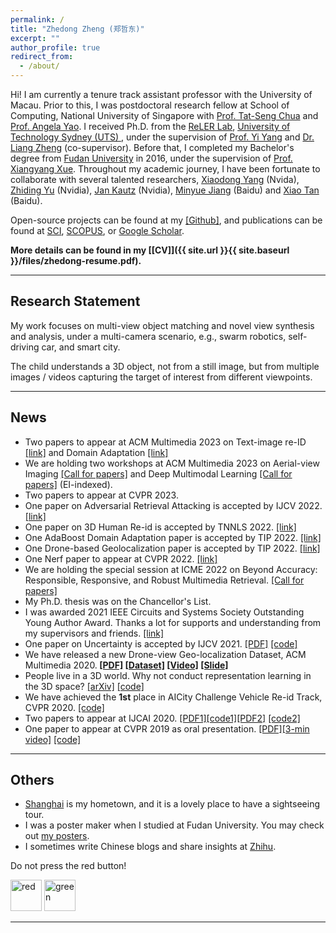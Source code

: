 ```yaml
---
permalink: /
title: "Zhedong Zheng (郑哲东)"
excerpt: ""
author_profile: true
redirect_from: 
  - /about/
---
```


<meta name="description"
  content="Zhedong Zheng is a distinguished postdoctoral research fellow at the National University of Singapore, specializing in person re-identification (reID). He obtained his Ph.D. from UTS's ReLER Lab, mentored by Prof. Yi Yang and Dr. Liang Zheng. With a strong foundation from Fudan University, he has collaborated with leading experts at Nvidia and Baidu. His focus on reID underscores his dedication to advancing this vital field.">
  
<meta name="keywords" content="Zhedong Zheng, Person Re-ID, Object Re-ID, Person Retrieval, Person Search" />
		   
Hi! I am currently a tenure track assistant professor with the University of Macau. Prior to this, I was postdoctoral research fellow at School of Computing, National University of Singapore with <a href="https://www.comp.nus.edu.sg/cs/bio/chuats/">Prof. Tat-Seng Chua</a> and <a href="https://www.comp.nus.edu.sg/~ayao/">Prof. Angela Yao</a>. I received Ph.D. from the <a href="https://reler.net/">ReLER Lab</a>, <a href="https://www.uts.edu.au/">University of Technology Sydney (UTS) </a>, under the supervision of <a href="https://scholar.google.com/citations?user=RMSuNFwAAAAJ">Prof. Yi Yang</a> and <a href="https://zheng-lab.cecs.anu.edu.au/">Dr. Liang Zheng</a> (co-supervisor). 
Before that, I completed my Bachelor's degree from <a href="https://www.fudan.edu.cn">Fudan University</a> in 2016, under the supervision of <a href="https://scholar.google.com.au/citations?user=DTbhX6oAAAAJ&hl=en">Prof. Xiangyang Xue</a>. 
Throughout my academic journey, I have been fortunate to collaborate with several talented researchers, <a href='https://xiaodongyang.org/'>Xiaodong Yang</a> (Nvida), <a href='https://chrisding.github.io/'>Zhiding Yu</a> (Nvidia), <a href='https://jankautz.com/'>Jan Kautz</a> (Nvidia), <a href='https://github.com/miraclebiu'>Minyue Jiang</a> (Baidu) and <a href='https://scholar.google.com/citations?user=R1rVRUkAAAAJ'>Xiao Tan</a> (Baidu). 

Open-source projects can be found at my <a href='https://github.com/layumi'>[Github]</a>, and publications can be found at  [SCI](https://www.webofscience.com/wos/author/record/434956), [SCOPUS](https://www.scopus.com/authid/detail.uri?authorId=57200174037), or [Google Scholar](https://scholar.google.com/citations?hl=en&user=XT17oUEAAAAJ).

<strong>More details can be found in my [[CV]]({{ site.url }}{{ site.baseurl }}/files/zhedong-resume.pdf). </strong>

<!---
<ul>
<li> <mark>If you are a NUS Undergraduate / Master student who is interested in doing research/project with me, please contact me via email with your CV. My current email address is zdzheng AT nus.edu.sg . We will have at least two mentors to guide you and provide gpu resource supports.</mark></li> 
</ul>
-->	
<hr>

<h2>Research Statement</h2>

My work focuses on multi-view object matching and novel view synthesis and analysis, under a multi-camera scenario, e.g., swarm robotics, self-driving car, and smart city.

The child understands a 3D object, not from a still image, but from multiple images / videos capturing the target of interest from different viewpoints.

<!---
Big data is the primary part of training data-driven models. There remain three scientific questions. 

- Data Generation:  How to obtain more data? Due to the annotation costs and privacy concerns,  we usually could not access the large-scale data easily.  

- Prior Knowledge:  Does more data mean a better model? Deep learning also demands a deep understanding of data (robustness and explainability).

- Efficiency:  How to train on million-scale data? What data matters most? Efficient training and inference is needed.  

AI is not when a computer can write poetry. AI is when a computer want to write poetry. 
-->
<hr>

<h2>News</h2>
<ul>
<li> Two papers to appear at ACM Multimedia 2023 on Text-image re-ID <a href="https://www.zdzheng.xyz/publication/Towards-2023">[link]</a> and Domain Adaptation <a href="https://www.zdzheng.xyz/publication/PiPa-Pix2023">[link]</a></li>
<li> We are holding two workshops at ACM Multimedia 2023 on Aerial-view Imaging <a href="https://zdzheng.xyz/ACMMM2023Workshop/">[Call for papers]</a> and Deep Multimodal Learning <a href="https://videorelation.nextcenter.org/MMIR23/">[Call for papers]</a> (EI-indexed).   </li>
<li> Two papers to appear at CVPR 2023. </li>
<li> One paper on Adversarial Retrieval Attacking is accepted by IJCV 2022. <a href="https://zdzheng.xyz/publication/U-turn-C2022">[link]</a></li> 
<li> One paper on 3D Human Re-id is accepted by TNNLS 2022. <a href="https://zdzheng.xyz/publication/Paramete2022">[link]</a></li> 
<li> One AdaBoost Domain Adaptation paper is accepted by TIP 2022. <a href="https://zdzheng.xyz/publication/Adaptive2022">[link]</a></li> 
<li> One Drone-based Geolocalization paper is accepted by TIP 2022. <a href="https://zdzheng.xyz/publication/Joint-Re2022">[link]</a></li> 
<li> One Nerf paper to appear at CVPR 2022. <a href="https://zdzheng.xyz/publication/Multi-Vi2022">[link]</a></li> 
<li> We are holding the special session at ICME 2022 on Beyond Accuracy: Responsible, Responsive, and Robust Multimedia Retrieval. <a href="https://zdzheng.xyz/ICME2022SS/">[Call for papers]</a>  </li>
<li> My Ph.D. thesis was on the Chancellor's List. </li>
<li> I was awarded 2021 IEEE Circuits and Systems Society Outstanding Young Author Award. Thanks a lot for  supports and understanding from my supervisors and friends. <a href="https://ieee-cas.org/award/outstanding-paper-awards/outstanding-young-author-award#recipients">[link]</a> </li>
<li> One paper on Uncertainty is accepted by IJCV 2021. 
	<a href="https://zdzheng.xyz/publication/Recti2021">[PDF]</a> <a href="https://github.com/layumi/Seg_Uncertainty">[code]</a> </li>
<li> We have released a new Drone-view Geo-localization Dataset, ACM Multimedia 2020.<strong> 
	<a href="https://zdzheng.xyz/publication/Unive2020">[PDF]</a>
	<a href="https://github.com/layumi/University1652-Baseline">[Dataset]</a> <a href="https://www.youtube.com/embed/dzxXPp8tVn4?vq=hd1080">[Video]</a> <a href="https://zdzheng.xyz/files/ACM-MM-Talk.pdf">[Slide]</a></strong> </li>
<li> People live in a 3D world. Why not conduct representation learning in the 3D space? <a href="https://arxiv.org/abs/2006.04569">[arXiv]</a> <a href="https://github.com/layumi/person-reid-3d">[code]</a></li>
<li> We have achieved the <strong>1st</strong> place in AICity Challenge Vehicle Re-id Track, CVPR 2020. <a href="https://github.com/layumi/AICIty-reID-2020">[code] </a></li>
<li> Two papers to appear at IJCAI 2020. <a href="https://zdzheng.xyz/publication/Unsup2020">[PDF1]</a><a href="https://github.com/layumi/Seg_Uncertainty">[code1]</a><a href="https://zdzheng.xyz/publication/Real-2020">[PDF2]</a>
	<a href="https://github.com/huangzhikun1995/IPM-Net">[code2]</a></li>
<li> One paper to appear at CVPR 2019 as oral presentation. <a href="https://zdzheng.xyz/publication/Joint2019">[PDF]</a><a href="https://www.youtube.com/watch?v=ubCrEAIpQs4">[3-min video]</a> <a href="https://github.com/NVlabs/DG-Net">[code]</a></li>
</ul>
<!---	
<li> One paper to appear at ECCV 2018. <a href="https://arxiv.org/abd/1807.08260">[arXiv]</a> <a href="https://github.com/RoyalVane/MMAN">[code]</a> </li>
<li> One paper to appear at CVPR 2018. <a href="https://arxiv.org/abs/1711.10295">[arXiv]</a> <a href="https://github.com/zhunzhong07/CamStyle">[code]</a> </li>
<li> One paper to appear at ICCV 2017 as spotlight presentation. <a href="https://arxiv.org/abs/1701.07717">[arXiv]</a> <a href="https://github.com/layumi/Person-reID_GAN"> [code]</a> </li>
-->

<hr>

<h2>Others</h2>
<ul>
<li>  <a href="https://www.youtube.com/watch?v=kI3Oc-sxSoA">Shanghai</a> is my hometown, and it is a lovely place to have a sightseeing tour. </li>
<li>  I was a poster maker when I studied at Fudan University. You may check out <a href="https://www.zdzheng.xyz/poster_page">my posters</a>.</li>
<li>  I sometimes write Chinese blogs and share insights at <a href="https://www.zhihu.com/people/zhengzhedong">Zhihu</a>.</li>
</ul>
Do not press the red button!

<a href="https://zdzheng.xyz/redbutton.html"> <img src="https://zdzheng.xyz/images/red.jpeg" alt="red" width="50" height="50"></a>
<a href="https://zdzheng.xyz/greenbutton.html"> <img src="https://zdzheng.xyz/images/green.jpeg" alt="green" width="50" height="50"> </a>

<hr>

<div style='width:600px;height:300px;margin:0 auto'>
<link rel="preconnect" href="//cdn.clustrmaps.com">
<link rel="dns-prefetch" href="//cdn.clustrmaps.com">
<script type='text/javascript' id='clustrmaps' src='//cdn.clustrmaps.com/map_v2.js?d=mhnrYabZI2bz_eHk1W_A8VvNxtAjYBrWfIfxbLnTRPQ&cmo=faa659&cl=ffffff&w=a' async></script>

<script type="application/ld+json">
		    { "@context": "https://schema.org", 
		     "@type": "Person",
			 "name": "Zhedong Zheng",
			 "gender": "Male",
			 "Description": "Computer Vision Researcher",
			 "jobTitle": "Assistant Professor at the University of Macau",
			 "alumniOf": [
			 	{
			 	 "@type": "University",
			 	 "name": "University of Technology Sydney"
			 	},
			 	{
			 	 "@type": "University",
			 	 "name": "Fudan University"
			 	}
			 ],
			 "url": "https://zdzheng.xyz",
			 "image": "https://zdzheng.xyz/images/profile.webp",
			 "sameAs": [
			 	"https://www.researchgate.net/profile/Zhedong-Zheng-2",
				"https://www.facebook.com/zhedongzheng12",
				"https://www.linkedin.com/in/zhedongzheng",
				"https://github.com/layumi",
				"https://scholar.google.com/citations?user=XT17oUEAAAAJ",
				"http://orcid.org/0000-0002-2434-9050",
				"https://www.zhihu.com/people/zhengzhedong"
			 	]
	        }
</script>
</div>




  


